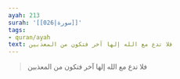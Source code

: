 ```yaml
---
ayah: 213
surah: '[[026|سورة]]'
tags:
- quran/ayah
text: فلا تدع مع الله إلها آخر فتكون من المعذبين
---
```

> فلا تدع مع الله إلها آخر فتكون من المعذبين
